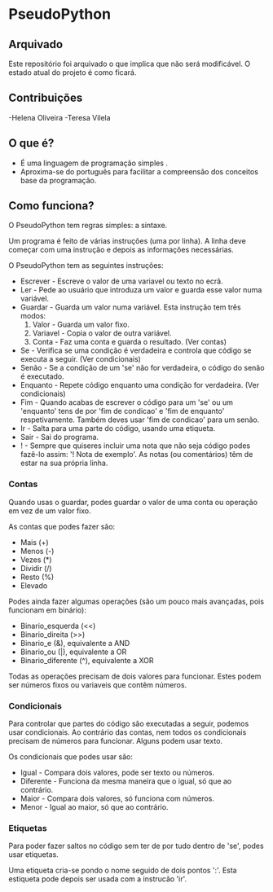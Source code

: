 # PseudoPython
## Arquivado
Este repositório foi arquivado o que implica que não será modificável. O estado atual do projeto é como ficará.

## Contribuições
-Helena Oliveira
-Teresa Vilela

## O que é?
- É uma linguagem de programação simples .
- Aproxima-se do português para facilitar a compreensão dos conceitos base da programação.

## Como funciona?
O PseudoPython tem regras simples: a sintaxe.

Um programa é feito de várias instruções (uma por linha).
A linha deve começar com uma instrução e depois as informações necessárias.

O PseudoPython tem as seguintes instruções:

- Escrever - Escreve o valor de uma variavel ou texto no ecrã.
- Ler - Pede ao usuário que introduza um valor e guarda esse valor numa variável.
- Guardar - Guarda um valor numa variável. Esta instrução tem três modos:
  1) Valor - Guarda um valor fixo.
  2) Variavel - Copia o valor de outra variável.
  3) Conta - Faz uma conta e guarda o resultado. (Ver contas)
- Se - Verifica se uma condição é verdadeira e controla que código se executa a seguir. (Ver condicionais)
- Senão - Se a condição de um 'se' não for verdadeira, o código do senão é executado.
- Enquanto - Repete código enquanto uma condição for verdadeira. (Ver condicionais)
- Fim - Quando acabas de escrever o código para um 'se' ou um 'enquanto' tens de por 'fim de condicao' e 'fim de enquanto' respetivamente. Também deves usar 'fim de condicao' para um senão.
- Ir - Salta para uma parte do código, usando uma etiqueta.
- Sair - Sai do programa.
- ! - Sempre que quiseres incluir uma nota que não seja código podes fazê-lo assim: '! Nota de exemplo'. As notas (ou comentários) têm de estar na sua própria linha.

### Contas

Quando usas o guardar, podes guardar o valor de uma conta ou operação em vez de um valor fixo.

As contas que podes fazer são:
- Mais (+)
- Menos (-)
- Vezes (*)
- Dividir (/)
- Resto (%)
- Elevado

Podes ainda fazer algumas operações (são um pouco mais avançadas, pois funcionam em binário):
- Binario_esquerda (<<)
- Binario_direita (>>)
- Binario_e (&), equivalente a AND
- Binario_ou (|), equivalente a OR
- Binario_diferente (^), equivalente a XOR

Todas as operações precisam de dois valores para funcionar. Estes podem ser números fixos ou variaveis que contêm números.

### Condicionais

Para controlar que partes do código são executadas a seguir, podemos usar condicionais.
Ao contrário das contas, nem todos os condicionais precisam de números para funcionar. Alguns podem usar texto.

Os condicionais que podes usar são:
- Igual - Compara dois valores, pode ser texto ou números.
- Diferente - Funciona da mesma maneira que o igual, só que ao contrário.
- Maior - Compara dois valores, só funciona com números.
- Menor - Igual ao maior, só que ao contrário.

### Etiquetas

Para poder fazer saltos no código sem ter de por tudo dentro de 'se', podes usar etiquetas.

Uma etiqueta cria-se pondo o nome seguido de dois pontos ':'. Esta estiqueta pode depois ser usada com a instrucão 'ir'.
